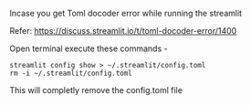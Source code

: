 Incase you get Toml docoder error while running the streamlit

Refer: https://discuss.streamlit.io/t/toml-docoder-error/1400

Open terminal execute these commands -
```
streamlit config show > ~/.streamlit/config.toml
rm -i ~/.streamlit/config.toml
```
This will completly remove the config.toml file
